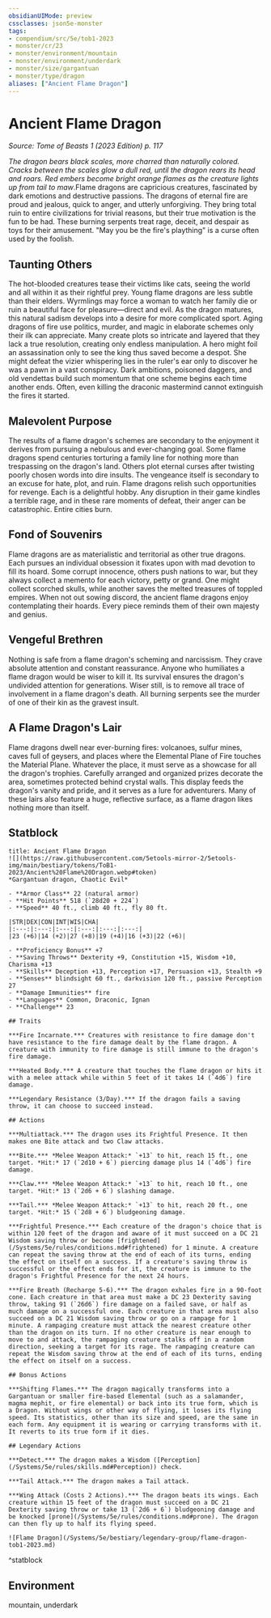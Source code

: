 ```yaml
---
obsidianUIMode: preview
cssclasses: json5e-monster
tags:
- compendium/src/5e/tob1-2023
- monster/cr/23
- monster/environment/mountain
- monster/environment/underdark
- monster/size/gargantuan
- monster/type/dragon
aliases: ["Ancient Flame Dragon"]
---
```

# Ancient Flame Dragon
*Source: Tome of Beasts 1 (2023 Edition) p. 117*  

*The dragon bears black scales, more charred than naturally colored. Cracks between the scales glow a dull red, until the dragon rears its head and roars. Red embers become bright orange flames as the creature lights up from tail to maw*.Flame dragons are capricious creatures, fascinated by dark emotions and destructive passions. The dragons of eternal fire are proud and jealous, quick to anger, and utterly unforgiving. They bring total ruin to entire civilizations for trivial reasons, but their true motivation is the fun to be had. These burning serpents treat rage, deceit, and despair as toys for their amusement. "May you be the fire's plaything" is a curse often used by the foolish.

## Taunting Others

The hot-blooded creatures tease their victims like cats, seeing the world and all within it as their rightful prey. Young flame dragons are less subtle than their elders. Wyrmlings may force a woman to watch her family die or ruin a beautiful face for pleasure—direct and evil. As the dragon matures, this natural sadism develops into a desire for more complicated sport. Aging dragons of fire use politics, murder, and magic in elaborate schemes only their ilk can appreciate. Many create plots so intricate and layered that they lack a true resolution, creating only endless manipulation. A hero might foil an assassination only to see the king thus saved become a despot. She might defeat the vizier whispering lies in the ruler's ear only to discover he was a pawn in a vast conspiracy. Dark ambitions, poisoned daggers, and old vendettas build such momentum that one scheme begins each time another ends. Often, even killing the draconic mastermind cannot extinguish the fires it started.

## Malevolent Purpose

The results of a flame dragon's schemes are secondary to the enjoyment it derives from pursuing a nebulous and ever-changing goal. Some flame dragons spend centuries torturing a family line for nothing more than trespassing on the dragon's land. Others plot eternal curses after twisting poorly chosen words into dire insults. The vengeance itself is secondary to an excuse for hate, plot, and ruin. Flame dragons relish such opportunities for revenge. Each is a delightful hobby. Any disruption in their game kindles a terrible rage, and in these rare moments of defeat, their anger can be catastrophic. Entire cities burn.

## Fond of Souvenirs

Flame dragons are as materialistic and territorial as other true dragons. Each pursues an individual obsession it fixates upon with mad devotion to fill its hoard. Some corrupt innocence, others push nations to war, but they always collect a memento for each victory, petty or grand. One might collect scorched skulls, while another saves the melted treasures of toppled empires. When not out sowing discord, the ancient flame dragons enjoy contemplating their hoards. Every piece reminds them of their own majesty and genius.

## Vengeful Brethren

Nothing is safe from a flame dragon's scheming and narcissism. They crave absolute attention and constant reassurance. Anyone who humiliates a flame dragon would be wiser to kill it. Its survival ensures the dragon's undivided attention for generations. Wiser still, is to remove all trace of involvement in a flame dragon's death. All burning serpents see the murder of one of their kin as the gravest insult.

## A Flame Dragon's Lair

Flame dragons dwell near ever-burning fires: volcanoes, sulfur mines, caves full of geysers, and places where the Elemental Plane of Fire touches the Material Plane. Whatever the place, it must serve as a showcase for all the dragon's trophies. Carefully arranged and organized prizes decorate the area, sometimes protected behind crystal walls. This display feeds the dragon's vanity and pride, and it serves as a lure for adventurers. Many of these lairs also feature a huge, reflective surface, as a flame dragon likes nothing more than itself.

## Statblock

```ad-statblock
title: Ancient Flame Dragon
![](https://raw.githubusercontent.com/5etools-mirror-2/5etools-img/main/bestiary/tokens/ToB1-2023/Ancient%20Flame%20Dragon.webp#token)
*Gargantuan dragon, Chaotic Evil*

- **Armor Class** 22 (natural armor)
- **Hit Points** 518 (`28d20 + 224`)
- **Speed** 40 ft., climb 40 ft., fly 80 ft.

|STR|DEX|CON|INT|WIS|CHA|
|:---:|:---:|:---:|:---:|:---:|:---:|
|23 (+6)|14 (+2)|27 (+8)|19 (+4)|16 (+3)|22 (+6)|

- **Proficiency Bonus** +7
- **Saving Throws** Dexterity +9, Constitution +15, Wisdom +10, Charisma +13
- **Skills** Deception +13, Perception +17, Persuasion +13, Stealth +9
- **Senses** blindsight 60 ft., darkvision 120 ft., passive Perception 27
- **Damage Immunities** fire
- **Languages** Common, Draconic, Ignan
- **Challenge** 23

## Traits

***Fire Incarnate.*** Creatures with resistance to fire damage don't have resistance to the fire damage dealt by the flame dragon. A creature with immunity to fire damage is still immune to the dragon's fire damage.

***Heated Body.*** A creature that touches the flame dragon or hits it with a melee attack while within 5 feet of it takes 14 (`4d6`) fire damage.

***Legendary Resistance (3/Day).*** If the dragon fails a saving throw, it can choose to succeed instead.

## Actions

***Multiattack.*** The dragon uses its Frightful Presence. It then makes one Bite attack and two Claw attacks.

***Bite.*** *Melee Weapon Attack:* `+13` to hit, reach 15 ft., one target. *Hit:* 17 (`2d10 + 6`) piercing damage plus 14 (`4d6`) fire damage.

***Claw.*** *Melee Weapon Attack:* `+13` to hit, reach 10 ft., one target. *Hit:* 13 (`2d6 + 6`) slashing damage.

***Tail.*** *Melee Weapon Attack:* `+13` to hit, reach 20 ft., one target. *Hit:* 15 (`2d8 + 6`) bludgeoning damage.

***Frightful Presence.*** Each creature of the dragon's choice that is within 120 feet of the dragon and aware of it must succeed on a DC 21 Wisdom saving throw or become [frightened](/Systems/5e/rules/conditions.md#frightened) for 1 minute. A creature can repeat the saving throw at the end of each of its turns, ending the effect on itself on a success. If a creature's saving throw is successful or the effect ends for it, the creature is immune to the dragon's Frightful Presence for the next 24 hours.

***Fire Breath (Recharge 5-6).*** The dragon exhales fire in a 90-foot cone. Each creature in that area must make a DC 23 Dexterity saving throw, taking 91 (`26d6`) fire damage on a failed save, or half as much damage on a successful one. Each creature in that area must also succeed on a DC 21 Wisdom saving throw or go on a rampage for 1 minute. A rampaging creature must attack the nearest creature other than the dragon on its turn. If no other creature is near enough to move to and attack, the rampaging creature stalks off in a random direction, seeking a target for its rage. The rampaging creature can repeat the Wisdom saving throw at the end of each of its turns, ending the effect on itself on a success.

## Bonus Actions

***Shifting Flames.*** The dragon magically transforms into a Gargantuan or smaller fire-based Elemental (such as a salamander, magma mephit, or fire elemental) or back into its true form, which is a Dragon. Without wings or other way of flying, it loses its flying speed. Its statistics, other than its size and speed, are the same in each form. Any equipment it is wearing or carrying transforms with it. It reverts to its true form if it dies.

## Legendary Actions

***Detect.*** The dragon makes a Wisdom ([Perception](/Systems/5e/rules/skills.md#Perception)) check.

***Tail Attack.*** The dragon makes a Tail attack.

***Wing Attack (Costs 2 Actions).*** The dragon beats its wings. Each creature within 15 feet of the dragon must succeed on a DC 21 Dexterity saving throw or take 13 (`2d6 + 6`) bludgeoning damage and be knocked [prone](/Systems/5e/rules/conditions.md#prone). The dragon can then fly up to half its flying speed.

![Flame Dragon](/Systems/5e/bestiary/legendary-group/flame-dragon-tob1-2023.md)
```
^statblock

## Environment

mountain, underdark